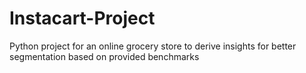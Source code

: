 # Instacart-Project
Python project for an online grocery store to derive insights for better segmentation based on provided benchmarks
